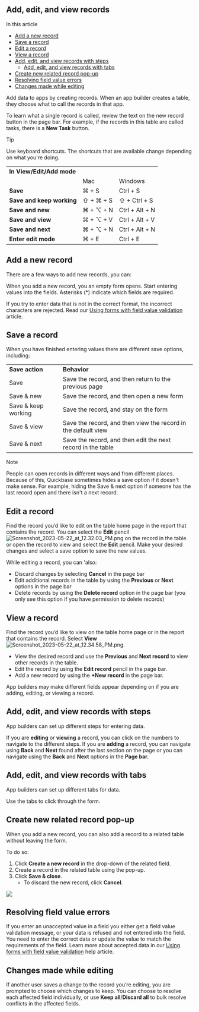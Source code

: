## Add, edit, and view records

In this article

-   [Add a new record](https://helpv2.quickbase.com/hc/en-us/articles/14974232677140-Add-edit-and-view-records#h_01HCN082EEGHKAVQTWV5ZA6A75)
-   [Save a record](https://helpv2.quickbase.com/hc/en-us/articles/14974232677140-Add-edit-and-view-records#h_01HD4G5BWYV8SV4FYEYHW2NC80)
-   [Edit a record](https://helpv2.quickbase.com/hc/en-us/articles/14974232677140-Add-edit-and-view-records#h_01HCN082EFG0VQDJQG1PDCSR0D)
-   [View a record](https://helpv2.quickbase.com/hc/en-us/articles/14974232677140-Add-edit-and-view-records#h_01HCN082EFH7121DMHJCHMWPYW)
-   [Add, edit, and view records with steps](https://helpv2.quickbase.com/hc/en-us/articles/14974232677140-Add-edit-and-view-records#h_01HCN082EFGDFGPSC3469QQ4EH)
    -   [Add, edit, and view records with tabs](https://helpv2.quickbase.com/hc/en-us/articles/14974232677140-Add-edit-and-view-records#h_01HCN082EF224PG6GMA23837MB)
-   [Create new related record pop-up](https://helpv2.quickbase.com/hc/en-us/articles/14974232677140-Add-edit-and-view-records#h_01HCN082EFTAK1EZ2RHAEQQVG1)
-   [Resolving field value errors](https://helpv2.quickbase.com/hc/en-us/articles/14974232677140-Add-edit-and-view-records#h_01HCN082EFWS1ZTPJXXEN6HSWC)
-   [Changes made while editing](https://helpv2.quickbase.com/hc/en-us/articles/14974232677140-Add-edit-and-view-records#h_01HCN082EFVFQH407CVET9V2G1)

Add data to apps by creating records. When an app builder creates a table, they choose what to call the records in that app.

To learn what a single record is called, review the text on the new record button in the page bar. For example, if the records in this table are called tasks, there is a **New Task** button.

Tip

Use keyboard shortcuts. The shortcuts that are available change depending on what you're doing.

<table><tbody><tr><td colspan="3"><strong>In View/Edit/Add mode</strong></td></tr><tr><td>&nbsp;</td><td>Mac</td><td>Windows</td></tr><tr><td><strong>Save</strong></td><td>⌘ + S</td><td>Ctrl + S</td></tr><tr><td><strong>Save and keep working</strong></td><td>⇧ + ⌘ + S</td><td>⇧ + Ctrl + S</td></tr><tr><td><strong>Save and new</strong></td><td>⌘ +&nbsp;⌥&nbsp;+ N</td><td>Ctrl + Alt + N</td></tr><tr><td><strong>Save and view</strong></td><td>⌘ +&nbsp;⌥&nbsp;+ V</td><td>Ctrl + Alt + V</td></tr><tr><td><strong>Save and next</strong></td><td>⌘ +&nbsp;⌥&nbsp;+ N</td><td>Ctrl + Alt + N</td></tr><tr><td><strong>Enter edit mode</strong></td><td>⌘ + E</td><td>Ctrl + E</td></tr></tbody></table>

## Add a new record

There are a few ways to add new records, you can:

When you add a new record, you an empty form opens. Start entering values into the fields. Asterisks (\*) indicate which fields are required.

If you try to enter data that is not in the correct format, the incorrect characters are rejected. Read our [Using forms with field value validation](https://helpv2.quickbase.com/hc/en-us/articles/14966311161876) article.

## Save a record

When you have finished entering values there are different save options, including:

<table><tbody><tr><td><strong>Save action</strong></td><td><strong>Behavior</strong></td></tr><tr><td>Save</td><td>Save the record, and then return to the previous page</td></tr><tr><td>Save &amp; new</td><td>Save the record, and then open a new form</td></tr><tr><td>Save &amp; keep working</td><td>Save the record, and stay on the form</td></tr><tr><td>Save &amp; view</td><td>Save the record, and then view the record<span> in the default view</span></td></tr><tr><td>Save &amp; next</td><td>Save the record, and then edit the next record in the table</td></tr></tbody></table>

Note

People can open records in different ways and from different places. Because of this, Quickbase sometimes hides a save option if it doesn't make sense. For example, hiding the Save & next option if someone has the last record open and there isn't a next record.

## Edit a record

Find the record you’d like to edit on the table home page in the report that contains the record. You can select the **Edit** pencil ![Screenshot_2023-05-22_at_12.32.03_PM.png](https://helpv2.quickbase.com/hc/article_attachments/15861776415124) on the record in the table or open the record to view and select the **Edit** pencil. Make your desired changes and select a save option to save the new values. 

While editing a record, you can 'also:

-   Discard changes by selecting **Cancel** in the page bar
-   Edit additional records in the table by using the **Previous** or **Next** options in the page bar
-   Delete records by using the **Delete record** option in the page bar (you only see this option if you have permission to delete records)

## View a record

Find the record you’d like to view on the table home page or in the report that contains the record. Select **View** ![Screenshot_2023-05-22_at_12.34.58_PM.png](https://helpv2.quickbase.com/hc/article_attachments/15861823455892). 

-   View the desired record and use the **Previous** and **Next record** to view other records in the table.
-   Edit the record by using the **Edit record** pencil in the page bar.
-   Add a new record by using the **+New record** in the page bar.

App builders may make different fields appear depending on if you are adding, editing, or viewing a record.

## Add, edit, and view records with steps

App builders can set up different steps for entering data.

If you are **editing** or **viewing** a record, you can click on the numbers to navigate to the different steps. If you are **adding** a record, you can navigate using **Back** and **Next** found after the last section on the page or you can navigate using the **Back** and **Next** options in the **Page bar.** 

## Add, edit, and view records with tabs

App builders can set up different tabs for data.

Use the tabs to click through the form.

## Create new related record pop-up

When you add a new record, you can also add a record to a related table without leaving the form.

To do so:

1.  Click **Create a new record** in the drop-down of the related field.
2.  Create a record in the related table using the pop-up.
3.  Click **Save & close**.
    -   To discard the new record, click **Cancel**.

![](https://helpv2.quickbase.com/hc/article_attachments/30920463890068)

## Resolving field value errors

If you enter an unaccepted value in a field you either get a field value validation message, or your data is refused and not entered into the field. You need to enter the correct data or update the value to match the requirements of the field. Learn more about accepted data in our [Using forms with field value validation](https://helpv2.quickbase.com/hc/en-us/articles/14966311161876) help article.

## Changes made while editing

If another user saves a change to the record you’re editing, you are prompted to choose which changes to keep. You can choose to resolve each affected field individually, or use **Keep all**/**Discard all** to bulk resolve conflicts in the affected fields.